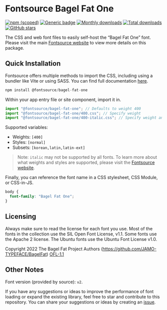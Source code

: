 # Fontsource Bagel Fat One

[![npm (scoped)](https://img.shields.io/npm/v/@fontsource/bagel-fat-one?color=brightgreen)](https://www.npmjs.com/package/@fontsource/bagel-fat-one) [![Generic badge](https://img.shields.io/badge/fontsource-passing-brightgreen)](https://github.com/fontsource/fontsource) [![Monthly downloads](https://badgen.net/npm/dm/@fontsource/bagel-fat-one)](https://github.com/fontsource/fontsource) [![Total downloads](https://badgen.net/npm/dt/@fontsource/bagel-fat-one)](https://github.com/fontsource/fontsource) [![GitHub stars](https://img.shields.io/github/stars/fontsource/fontsource.svg?style=social&label=Star)](https://github.com/fontsource/fontsource/stargazers)

The CSS and web font files to easily self-host the “Bagel Fat One” font. Please visit the main [Fontsource website](https://fontsource.org/fonts/bagel-fat-one) to view more details on this package.

## Quick Installation

Fontsource offers multiple methods to import the CSS, including using a bundler like Vite or using SASS. You can find full documentation [here](https://fontsource.org/docs/getting-started/introduction).

```javascript
npm install @fontsource/bagel-fat-one
```

Within your app entry file or site component, import it in.

```javascript
import "@fontsource/bagel-fat-one"; // Defaults to weight 400
import "@fontsource/bagel-fat-one/400.css"; // Specify weight
import "@fontsource/bagel-fat-one/400-italic.css"; // Specify weight and style
```

Supported variables:
- Weights: `[400]`
- Styles: `[normal]`
- Subsets: `[korean,latin,latin-ext]`

> Note: `italic` may not be supported by all fonts. To learn more about what weights and styles are supported, please visit the [Fontsource website](https://fontsource.org/fonts/bagel-fat-one).

Finally, you can reference the font name in a CSS stylesheet, CSS Module, or CSS-in-JS.

```css
body {
  font-family: "Bagel Fat One";
}
```

## Licensing
Always make sure to read the license for each font you use. Most of the fonts in the collection use the SIL Open Font License, v1.1. Some fonts use the Apache 2 license. The Ubuntu fonts use the Ubuntu Font License v1.0.

Copyright 2022 The Bagel Fat Project Authors (https://github.com/JAMO-TYPEFACE/BagelFat)
[OFL-1.1](https://openfontlicense.org)

## Other Notes
Font version (provided by source): `v2`.

If you have any suggestions or ideas to improve the performance of font loading or expand the existing library, feel free to star and contribute to this repository. You can share your suggestions or ideas by creating an [issue](https://github.com/fontsource/fontsource/issues).